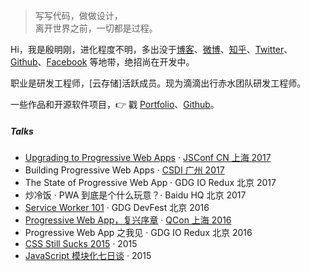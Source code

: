 > 写写代码，做做设计，  
> 离开世界之前，一切都是过程。

Hi，我是殷明刚，进化程度不明，多出没于[博客](yinminggang.github.com)、[微博](weibo.com/starfish_Yin)、[知乎](https://www.zhihu.com/people/ymgindex.php/)、[Twitter](https://twitter.com/yinminggang/)、[Github](http://github.com/yinminggang)、[Facebook](https://www.facebook.com/minggang.yin.5) 等地带，绝招尚在开发中。

职业是研发工程师，[云存储]活跃成员。现为滴滴出行赤水团队研发工程师。

一些作品和开源软件项目，👉 戳 [Portfolio](/portfolio)、[Github](http://github.com/yinminggang)。


##### Talks

- [Upgrading to Progressive Web Apps][9] · [JSConf CN 上海 2017](http://2017.jsconf.cn/)
- Building Progressive Web Apps · [CSDI 广州 2017](http://www.csdisummit.com/)
- The State of Progressive Web App · GDG IO Redux 北京 2017
- 炒冷饭 · PWA 到底是个什么玩意？· Baidu HQ 北京 2017
- [Service Worker 101][5] · GDG DevFest 北京 2016
- [Progressive Web App，复兴序章][4] · [QCon 上海 2016](http://2016.qconshanghai.com/presentation/3111)
- Progressive Web App 之我见 · GDG IO Redux 北京 2016
- [CSS Still Sucks 2015][2] · 2015
- [JavaScript 模块化七日谈][1] · 2015

[1]: //yinminggang.github.io/2015/07/09/js-module-7day/
[2]: //yinminggang.github.io/2015/12/28/css-sucks-2015/
[3]: //yinminggang.github.io/2016/06/05/pwa-in-my-pov/
[4]: //yinminggang.github.io/2016/10/20/pwa-qcon2016/
[5]: //yinminggang.github.io/2016/11/20/sw-101-gdgdf/
[6]: https://yanshuo.io/assets/player/?deck=58ac8598b123db0067292f92 "PWA Rehashing"
[7]: https://yanshuo.io/assets/player/?deck=593ad6fbfe88c2006a0a0d6d "The State of PWA"
[8]: https://yanshuo.io/assets/player/?deck=594d673d570c357d0698a950 "Building PWA"
[9]: //yinminggang.github.io/jsconfcn2017/
